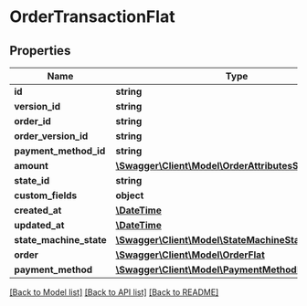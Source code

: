 # OrderTransactionFlat

## Properties
Name | Type | Description | Notes
------------ | ------------- | ------------- | -------------
**id** | **string** |  | [optional] 
**version_id** | **string** |  | [optional] 
**order_id** | **string** |  | 
**order_version_id** | **string** |  | [optional] 
**payment_method_id** | **string** |  | 
**amount** | [**\Swagger\Client\Model\OrderAttributesShippingCosts**](OrderAttributesShippingCosts.md) |  | 
**state_id** | **string** |  | 
**custom_fields** | **object** |  | [optional] 
**created_at** | [**\DateTime**](\DateTime.md) |  | 
**updated_at** | [**\DateTime**](\DateTime.md) |  | 
**state_machine_state** | [**\Swagger\Client\Model\StateMachineStateFlat**](StateMachineStateFlat.md) |  | [optional] 
**order** | [**\Swagger\Client\Model\OrderFlat**](OrderFlat.md) |  | [optional] 
**payment_method** | [**\Swagger\Client\Model\PaymentMethodFlat**](PaymentMethodFlat.md) |  | [optional] 

[[Back to Model list]](../../README.md#documentation-for-models) [[Back to API list]](../../README.md#documentation-for-api-endpoints) [[Back to README]](../../README.md)

